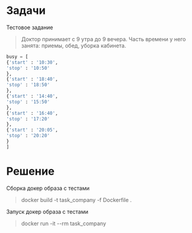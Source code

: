 # Задачи

Тестовое задание

>Доктор принимает с 9 утра до 9 вечера.
>Часть времени у него занята: приемы, обед, уборка кабинета.

```python
busy = [
{'start' : '10:30',
'stop' : '10:50'
},
{'start' : '18:40',
'stop' : '18:50'
},
{'start' : '14:40',
'stop' : '15:50'
},
{'start' : '16:40',
'stop' : '17:20'
},
{'start' : '20:05',
'stop' : '20:20'
}
]
```

# Решение

Сборка докер образа c тестами
> docker build -t task_company -f Dockerfile .

Запуск докер образа c тестами
> docker run -it --rm task_company
